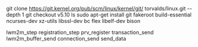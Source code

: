 git clone https://git.kernel.org/pub/scm/linux/kernel/git/
torvalds/linux.git --depth 1 
git checkout v5.10
ls
sudo apt-get install git fakeroot build-essential ncurses-dev xz-utils libssl-dev bc flex libelf-dev bison 

lwm2m_step
	registration_step
		prv_register
			transaction_send
				lwm2m_buffer_send
					connection_send
						send_data
